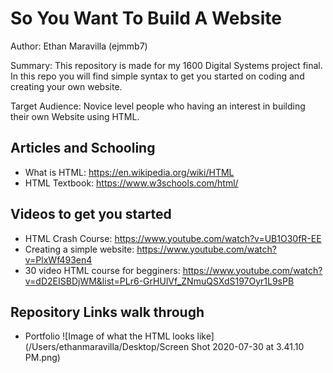 # So You Want To Build A Website

Author: Ethan Maravilla (ejmmb7)

Summary: This repository is made for my 1600 Digital Systems project final. In this repo you will find simple syntax to get you started on coding and creating your own website. 

Target Audience: Novice level people who having an interest in building their own Website using HTML.

## Articles and Schooling 
* What is HTML: https://en.wikipedia.org/wiki/HTML
* HTML Textbook: https://www.w3schools.com/html/

## Videos to get you started
* HTML Crash Course: https://www.youtube.com/watch?v=UB1O30fR-EE
* Creating a simple website: https://www.youtube.com/watch?v=PlxWf493en4
* 30 video HTML course for begginers: https://www.youtube.com/watch?v=dD2EISBDjWM&list=PLr6-GrHUlVf_ZNmuQSXdS197Oyr1L9sPB

## Repository Links walk through 

* Portfolio 
![Image of what the HTML looks like](/Users/ethanmaravilla/Desktop/Screen Shot 2020-07-30 at 3.41.10 PM.png⁩)
